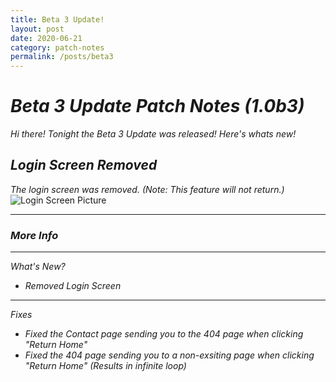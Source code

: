 ```yaml
---
title: Beta 3 Update!
layout: post
date: 2020-06-21
category: patch-notes
permalink: /posts/beta3
---
```


# _Beta 3 Update Patch Notes (1.0b3)_

_Hi there! Tonight the Beta 3 Update was released! Here's whats new!_



## _Login Screen Removed_
_The login screen was removed. (Note: This feature will not return.)_
![Login Screen Picture](https://raw.githubusercontent.com/Lennon-Incorporated/test/master/pictures/login-screen1.png)

------------------
### **_More Info_**
------------------
_What's New?_

* _Removed Login Screen_
------------------
_Fixes_

- _Fixed the Contact page sending you to the 404 page when clicking "Return Home"_
- _Fixed the 404 page sending you to a non-exsiting page when clicking "Return Home" (Results in infinite loop)_
